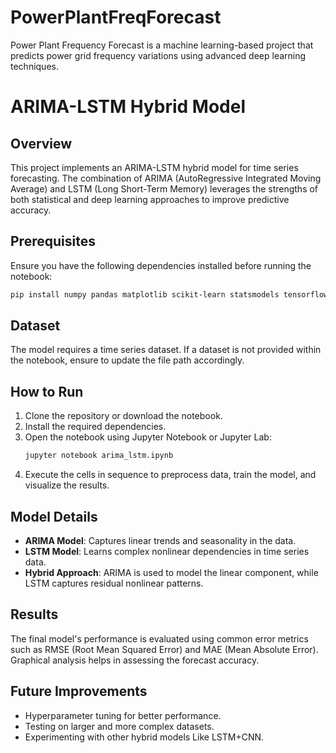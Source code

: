 # PowerPlantFreqForecast
Power Plant Frequency Forecast is a machine learning-based project that predicts power grid frequency variations using advanced deep learning techniques.

# ARIMA-LSTM Hybrid Model

## Overview

This project implements an ARIMA-LSTM hybrid model for time series forecasting. The combination of ARIMA (AutoRegressive Integrated Moving Average) and LSTM (Long Short-Term Memory) leverages the strengths of both statistical and deep learning approaches to improve predictive accuracy.

## Prerequisites

Ensure you have the following dependencies installed before running the notebook:

```bash
pip install numpy pandas matplotlib scikit-learn statsmodels tensorflow keras
```

## Dataset

The model requires a time series dataset. If a dataset is not provided within the notebook, ensure to update the file path accordingly.

## How to Run

1. Clone the repository or download the notebook.
2. Install the required dependencies.
3. Open the notebook using Jupyter Notebook or Jupyter Lab:
   ```bash
   jupyter notebook arima_lstm.ipynb
   ```
4. Execute the cells in sequence to preprocess data, train the model, and visualize the results.

## Model Details

- **ARIMA Model**: Captures linear trends and seasonality in the data.
- **LSTM Model**: Learns complex nonlinear dependencies in time series data.
- **Hybrid Approach**: ARIMA is used to model the linear component, while LSTM captures residual nonlinear patterns.

## Results

The final model's performance is evaluated using common error metrics such as RMSE (Root Mean Squared Error) and MAE (Mean Absolute Error). Graphical analysis helps in assessing the forecast accuracy.

## Future Improvements

- Hyperparameter tuning for better performance.
- Testing on larger and more complex datasets.
- Experimenting with other hybrid models Like LSTM+CNN.

